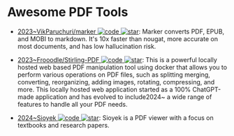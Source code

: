 # Awesome PDF Tools

- [2023~VikParuchuri/marker ![code](https://ng-tech.icu/assets/code.svg) ![star](https://img.shields.io/github/stars/VikParuchuri/marker)](https://github.com/VikParuchuri/marker): Marker converts PDF, EPUB, and MOBI to markdown. It's 10x faster than nougat, more accurate on most documents, and has low hallucination risk.

- [2023~Frooodle/Stirling-PDF ![code](https://ng-tech.icu/assets/code.svg) ![star](https://img.shields.io/github/stars/Frooodle/Stirling-PDF)](https://github.com/Frooodle/Stirling-PDF): This is a powerful locally hosted web based PDF manipulation tool using docker that allows you to perform various operations on PDF files, such as splitting merging, converting, reorganizing, adding images, rotating, compressing, and more. This locally hosted web application started as a 100% ChatGPT-made application and has evolved to include2024~ a wide range of features to handle all your PDF needs.

- [2024~Sioyek ![code](https://ng-tech.icu/assets/code.svg) ![star](https://img.shields.io/github/stars/ahrm/sioyek)](https://github.com/ahrm/sioyek): Sioyek is a PDF viewer with a focus on textbooks and research papers.
